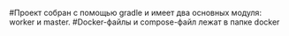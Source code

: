 #Проект собран с помощью gradle и имеет два основных модуля: worker и master.
#Docker-файлы и compose-файл лежат в папке docker
